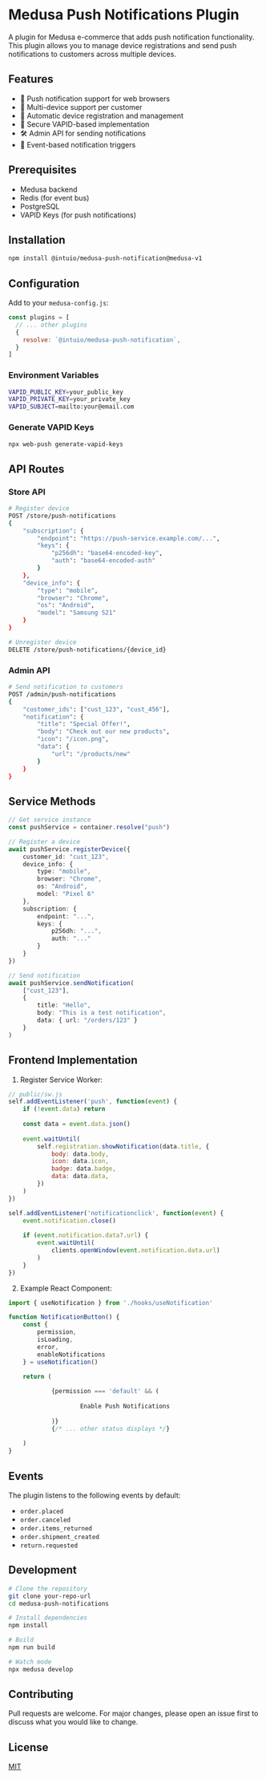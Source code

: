 # Medusa Push Notifications Plugin

A plugin for Medusa e-commerce that adds push notification functionality. This plugin allows you to manage device registrations and send push notifications to customers across multiple devices.

## Features

- 🔔 Push notification support for web browsers
- 📱 Multi-device support per customer
- 🔄 Automatic device registration and management
- 🔐 Secure VAPID-based implementation
- 🛠️ Admin API for sending notifications
- 🔌 Event-based notification triggers

## Prerequisites

- Medusa backend
- Redis (for event bus)
- PostgreSQL
- VAPID Keys (for push notifications)

## Installation

```bash
npm install @intuio/medusa-push-notification@medusa-v1
```

## Configuration

Add to your `medusa-config.js`:

```javascript
const plugins = [
  // ... other plugins
  {
    resolve: `@intuio/medusa-push-notification`,
  }
]
```

### Environment Variables

```bash
VAPID_PUBLIC_KEY=your_public_key
VAPID_PRIVATE_KEY=your_private_key
VAPID_SUBJECT=mailto:your@email.com
```

### Generate VAPID Keys

```bash
npx web-push generate-vapid-keys
```

## API Routes

### Store API

```bash
# Register device
POST /store/push-notifications
{
    "subscription": {
        "endpoint": "https://push-service.example.com/...",
        "keys": {
            "p256dh": "base64-encoded-key",
            "auth": "base64-encoded-auth"
        }
    },
    "device_info": {
        "type": "mobile",
        "browser": "Chrome",
        "os": "Android",
        "model": "Samsung S21"
    }
}

# Unregister device
DELETE /store/push-notifications/{device_id}
```

### Admin API

```bash
# Send notification to customers
POST /admin/push-notifications
{ 
    "customer_ids": ["cust_123", "cust_456"],
    "notification": {
        "title": "Special Offer!",
        "body": "Check out our new products",
        "icon": "/icon.png",
        "data": {
            "url": "/products/new"
        }
    }
}
```

## Service Methods

```typescript
// Get service instance
const pushService = container.resolve("push")

// Register a device
await pushService.registerDevice({
    customer_id: "cust_123",
    device_info: {
        type: "mobile",
        browser: "Chrome",
        os: "Android",
        model: "Pixel 6"
    },
    subscription: {
        endpoint: "...",
        keys: {
            p256dh: "...",
            auth: "..."
        }
    }
})

// Send notification
await pushService.sendNotification(
    ["cust_123"],
    {
        title: "Hello",
        body: "This is a test notification",
        data: { url: "/orders/123" }
    }
)
```

## Frontend Implementation

1. Register Service Worker:

```javascript
// public/sw.js
self.addEventListener('push', function(event) {
    if (!event.data) return
    
    const data = event.data.json()
    
    event.waitUntil(
        self.registration.showNotification(data.title, {
            body: data.body,
            icon: data.icon,
            badge: data.badge,
            data: data.data,
        })
    )
})

self.addEventListener('notificationclick', function(event) {
    event.notification.close()
    
    if (event.notification.data?.url) {
        event.waitUntil(
            clients.openWindow(event.notification.data.url)
        )
    }
})
```

2. Example React Component: 

```jsx
import { useNotification } from './hooks/useNotification'

function NotificationButton() {
    const { 
        permission,
        isLoading,
        error,
        enableNotifications 
    } = useNotification()

    return (
        
            {permission === 'default' && (
                
                    Enable Push Notifications
                
            )}
            {/* ... other status displays */}
        
    )
}
```


## Events

The plugin listens to the following events by default:
- `order.placed`
- `order.canceled`
- `order.items_returned`
- `order.shipment_created`
- `return.requested`

## Development

```bash
# Clone the repository
git clone your-repo-url
cd medusa-push-notifications

# Install dependencies
npm install

# Build
npm run build

# Watch mode
npx medusa develop
```

## Contributing

Pull requests are welcome. For major changes, please open an issue first to discuss what you would like to change.

## License

[MIT](https://choosealicense.com/licenses/mit/)

